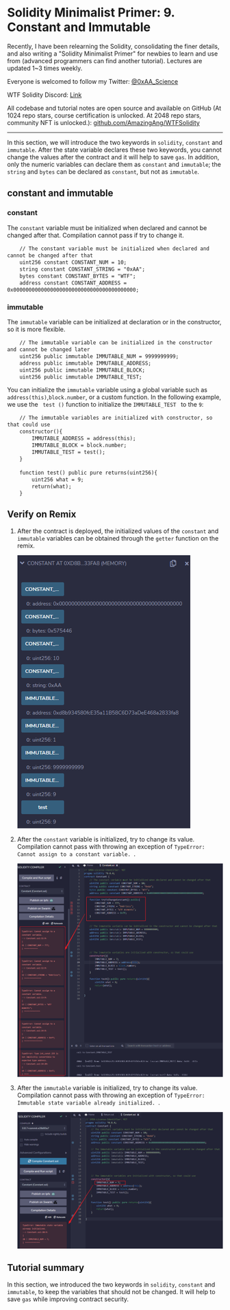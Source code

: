 # Solidity Minimalist Primer: 9. Constant and Immutable

Recently, I have been relearning the Solidity, consolidating the finer details, and also writing a "Solidity Minimalist Primer" for newbies to learn and use from (advanced programmers can find another tutorial). Lectures are updated 1~3 times weekly. 

Everyone is welcomed to follow my Twitter: [@0xAA_Science](https://twitter.com/0xAA_Science)

WTF Solidity Discord: [Link](https://discord.gg/5akcruXrsk)

All codebase and tutorial notes are open source and available on GitHub (At 1024 repo stars, course certification is unlocked. At 2048 repo stars, community NFT is unlocked.): [github.com/AmazingAng/WTFSolidity](https://github.com/AmazingAng/WTFSolidity)

-----
In this section, we will introduce the two keywords in `solidity`, `constant` and `immutable`. After the state variable declares these two keywords, you cannot change the values after the contract and it will help to save ` gas `. In addition, only the numeric variables can declare them as `constant` and `immutable`; the `string` and ` bytes ` can be declared as `constant`, but not as `immutable`.

## constant and immutable
### constant
The `constant` variable must be initialized when declared and cannot be changed after that. Compilation cannot pass if try to change it.
``` solidity
    // The constant variable must be initialized when declared and cannot be changed after that
    uint256 constant CONSTANT_NUM = 10;
    string constant CONSTANT_STRING = "0xAA";
    bytes constant CONSTANT_BYTES = "WTF";
    address constant CONSTANT_ADDRESS = 0x0000000000000000000000000000000000000000;
```
### immutable
The `immutable` variable can be initialized at declaration or in the constructor, so it is more flexible.
``` solidity
    // The immutable variable can be initialized in the constructor and cannot be changed later
    uint256 public immutable IMMUTABLE_NUM = 9999999999;
    address public immutable IMMUTABLE_ADDRESS;
    uint256 public immutable IMMUTABLE_BLOCK;
    uint256 public immutable IMMUTABLE_TEST;
```
You can initialize the `immutable` variable using a global variable such as `address(this)`,`block.number`, or a custom function. In the following example, we use the ` test ()` function to initialize the `IMMUTABLE_TEST ` to the ` 9 `:
``` solidity
    // The immutable variables are initialized with constructor, so that could use
    constructor(){
        IMMUTABLE_ADDRESS = address(this);
        IMMUTABLE_BLOCK = block.number;
        IMMUTABLE_TEST = test();
    }

    function test() public pure returns(uint256){
        uint256 what = 9;
        return(what);
    }
```

## Verify on Remix
1. After the contract is deployed, the initialized values of the `constant` and `immutable` variables can be obtained through the `getter` function on the remix. 

   ![9-1.png](./img/9-1.png)   
   
2. After the `constant` variable is initialized, try to change its value. Compilation cannot pass with throwing an exception of `TypeError: Cannot assign to a constant variable. `.

   ![9-2.png](./img/9-2.png)   
   
3. After the `immutable` variable is initialized, try to change its value. Compilation cannot pass with throwing an exception of `TypeError: Immutable state variable already initialized. `.

   ![9-3.png](./img/9-3.png)

## Tutorial summary
In this section, we introduced the two keywords in `solidity`, `constant` and `immutable`, to keep the variables that should not be changed. It will help to save ` gas ` while improving contract security.


